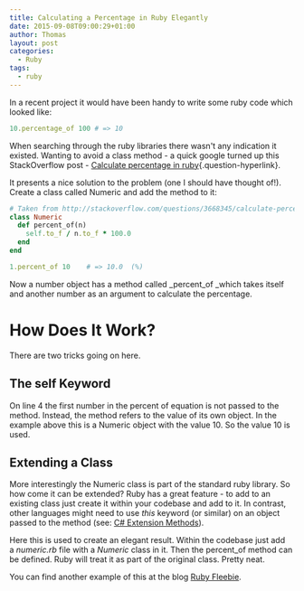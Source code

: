```yaml
---
title: Calculating a Percentage in Ruby Elegantly
date: 2015-09-08T09:00:29+01:00
author: Thomas
layout: post
categories:
  - Ruby
tags:
  - ruby
---
```

In a recent project it would have been handy to write some ruby code which looked like:

```ruby
10.percentage_of 100 # => 10
```

When searching through the ruby libraries there wasn't any indication it existed. Wanting to avoid a class method - a quick google turned up this StackOverflow post - [Calculate percentage in ruby](http://stackoverflow.com/questions/3668345/calculate-percentage-in-ruby){.question-hyperlink}.

It presents a nice solution to the problem (one I should have thought of!). Create a class called Numeric and add the method to it:

```ruby
# Taken from http://stackoverflow.com/questions/3668345/calculate-percentage-in-ruby
class Numeric
  def percent_of(n)
    self.to_f / n.to_f * 100.0
  end
end

1.percent_of 10    # => 10.0  (%)
```

Now a number object has a method called _percent_of _which takes itself and another number as an argument to calculate the percentage.

# How Does It Work?

There are two tricks going on here.

## The self Keyword

On line 4 the first number in the percent of equation is not passed to the method. Instead, the method refers to the value of its own object. In the example above this is a Numeric object with the value 10. So the value 10 is used.

## Extending a Class

More interestingly the Numeric class is part of the standard ruby library. So how come it can be extended? Ruby has a great feature - to add to an existing class just create it within your codebase and add to it. In contrast, other languages might need to use _this_ keyword (or similar) on an object passed to the method (see: [C# Extension Methods](https://msdn.microsoft.com/en-gb/library/bb383977.aspx)).

Here this is used to create an elegant result. Within the codebase just add a _numeric.rb_ file with a _Numeric_ class in it. Then the percent_of method can be defined. Ruby will treat it as part of the original class. Pretty neat.

You can find another example of this at the blog [Ruby Fleebie](http://www.rubyfleebie.com/how-to-add-methods-to-existing-classes/).